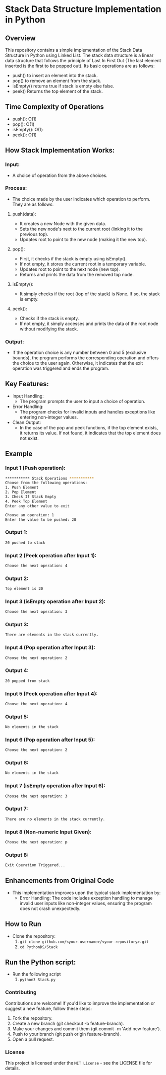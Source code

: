 # Stack Data Structure Implementation in Python

## Overview
This repository contains a simple implementation of the Stack Data Structure in Python using Linked List. The stack data structure is a linear data structure that follows the principle of Last In First Out (The last element inserted is the first to be popped out). Its basic operations are as follows:

* push() to insert an element into the stack.
* pop() to remove an element from the stack.
* isEmpty() returns true if stack is empty else false.
* peek() Returns the top element of the stack.


## Time Complexity of Operations
- push(): O(1) 
- pop(): O(1)
- isEmpty(): O(1)
- peek(): O(1)

## How Stack Implementation Works:

### Input:

- A choice of operation from the above choices.

### Process: 

- The choice made by the user indicates which operation to perform. They are as follows:

1. push(data): 
    - It creates a new Node with the given data.
    - Sets the new node's next to the current root (linking it to the previous top).
    - Updates root to point to the new node (making it the new top).

2. pop():
    - First, it checks if the stack is empty using isEmpty().
    - If not empty, it stores the current root in a temporary variable.
    - Updates root to point to the next node (new top).
    - Returns and prints the data from the removed top node.

3. isEmpty():
    - It simply checks if the root (top of the stack) is None. If so, the stack is empty.

4. peek():
    - Checks if the stack is empty.
    - If not empty, it simply accesses and prints the data of the root node without modifying the stack.

### Output: 

- If the operation choice is any number between 0 and 5 (exclusive bounds), the program performs the corresponding operation and offers the choice to the user again. Otherwise, it indicates that the exit operation was triggered and ends the program.

## Key Features:

- Input Handling: 
    - The program prompts the user to input a choice of operation.
- Error Handling: 
    - The program checks for invalid inputs and handles exceptions like entering non-integer values.
- Clean Output: 
    - In the case of the pop and peek functions, if the top element exists, it returns its value. If not found, it indicates that the top element does not exist.

## Example
### Input 1 (Push operation):
```bash
*********** Stack Operations ***********
Choose from the following operations:
1. Push Element
2. Pop Element
3. Check If Stack Empty
4. Peek Top Element
Enter any other value to exit

Choose an operation: 1
Enter the value to be pushed: 20
```

### Output 1:
```bash
20 pushed to stack
```

### Input 2 (Peek operation after Input 1):
```bash
Choose the next operation: 4
```

### Output 2:
```bash
Top element is 20
```

### Input 3 (isEmpty operation after Input 2):
```bash
Choose the next operation: 3
```

### Output 3:
```bash
There are elements in the stack currently.
```

### Input 4 (Pop operation after Input 3):
```bash
Choose the next operation: 2
```

### Output 4:
```bash
20 popped from stack
```

### Input 5 (Peek operation after Input 4):
```bash
Choose the next operation: 4
```

### Output 5:
```bash
No elements in the stack
```

### Input 6 (Pop operation after Input 5):
```bash
Choose the next operation: 2
```

### Output 6:
```bash
No elements in the stack
```

### Input 7 (isEmpty operation after Input 6):
```bash
Choose the next operation: 3
```

### Output 7:
```bash
There are no elements in the stack currently.
```

### Input 8 (Non-numeric Input Given):
```bash
Choose the next operation: p
```

### Output 8:
```bash
Exit Operation Triggered...
```

## Enhancements from Original Code
- This implementation improves upon the typical stack implementation by:
    - Error Handling: The code includes exception handling to manage invalid user inputs like non-integer values, ensuring the program does not crash unexpectedly.

## How to Run

- Clone the repository: 
    1. ``git clone github.com/<your-username>/<your-repository>.git ``
    2. ``cd PythonDS/Stack``

## Run the Python script:
- Run the following script
    1. ``python3 Stack.py``

### Contributing
Contributions are welcome! If you'd like to improve the implementation or suggest a new feature, follow these steps:

1. Fork the repository.
2. Create a new branch (git checkout -b feature-branch).
3. Make your changes and commit them (git commit -m 'Add new feature').
4. Push to your branch (git push origin feature-branch).
5. Open a pull request.

### License
This project is licensed under the ``MIT License`` - see the LICENSE file for details.
